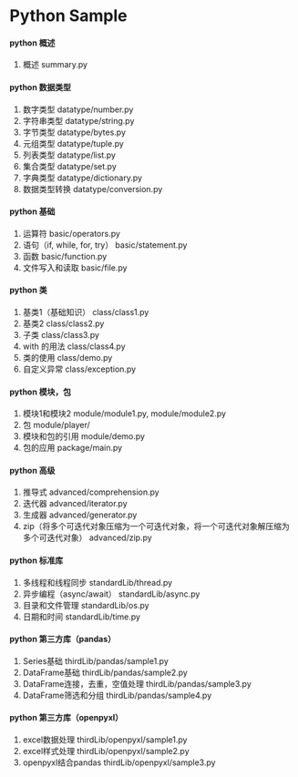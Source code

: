 ﻿# Python Sample


#### python 概述
1. 概述 summary.py

#### python 数据类型
1. 数字类型 datatype/number.py
2. 字符串类型 datatype/string.py
3. 字节类型 datatype/bytes.py
4. 元组类型 datatype/tuple.py
5. 列表类型 datatype/list.py
6. 集合类型 datatype/set.py
7. 字典类型 datatype/dictionary.py
8. 数据类型转换 datatype/conversion.py

#### python 基础
1. 运算符 basic/operators.py
2. 语句（if, while, for, try） basic/statement.py
3. 函数 basic/function.py
4. 文件写入和读取 basic/file.py

#### python 类
1. 基类1（基础知识） class/class1.py
2. 基类2 class/class2.py
3. 子类 class/class3.py
4. with 的用法 class/class4.py
5. 类的使用 class/demo.py
6. 自定义异常 class/exception.py

#### python 模块，包
1. 模块1和模块2 module/module1.py, module/module2.py
2. 包 module/player/
3. 模块和包的引用 module/demo.py
4. 包的应用 package/main.py

#### python 高级
1. 推导式 advanced/comprehension.py
2. 迭代器 advanced/iterator.py
3. 生成器 advanced/generator.py
4. zip（将多个可迭代对象压缩为一个可迭代对象，将一个可迭代对象解压缩为多个可迭代对象） advanced/zip.py

#### python 标准库
1. 多线程和线程同步 standardLib/thread.py
2. 异步编程（async/await） standardLib/async.py
3. 目录和文件管理 standardLib/os.py
4. 日期和时间 standardLib/time.py

#### python 第三方库（pandas）
1. Series基础 thirdLib/pandas/sample1.py
2. DataFrame基础 thirdLib/pandas/sample2.py
3. DataFrame连接，去重，空值处理 thirdLib/pandas/sample3.py
4. DataFrame筛选和分组 thirdLib/pandas/sample4.py

#### python 第三方库（openpyxl）
1. excel数据处理 thirdLib/openpyxl/sample1.py
2. excel样式处理 thirdLib/openpyxl/sample2.py
3. openpyxl结合pandas thirdLib/openpyxl/sample3.py